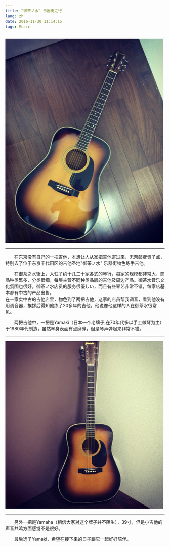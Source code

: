 ```yaml
---
title: “御茶ノ水” 乐器街之行
lang: zh
date: 2016-11-30 11:14:15
tags: Music
---
```

![sumiao_2](/image/Music/Yamaki/Yamaki-1.jpg)

----------------------------------------  
&#8195;&#8195;在东京没有自己的一把吉他，本想让人从家把吉他寄过来，无奈邮费贵了点，特别去了位于东京千代田区的吉他圣地"御茶ノ水" 乐器街物色练手吉他。  

&#8195;&#8195;在御茶之水街上，入驻了约十几二十家各式的琴行，每家的规模都非常大，商品种类繁多，分类很细，每层主营不同种类品牌的吉他及周边产品。御茶水音乐文化氛围也很好，御茶ノ水店员的服务很優しい，而且有些琴艺非常不错，每家店基本都有中古的产品出售。  
在一家卖中古的吉他店里，物色到了两把吉他，这家的店员帮我调音，看到他没有用调音器，挨拶后得知他练了20多年的吉他。他说像他这样的人在御茶水很常见。  

&#8195;&#8195;两把吉他中，一把是Yamaki（日本一个老牌子,在70年代多以手工做琴为主）于1980年代制造，虽然琴身表面有点磨碎，但是琴声弹起来非常不错。  

----------------------------------------  

![sumiao_2](/image/Music/Yamaki/Yamaki-2.jpg)

----------------------------------------  
&#8195;&#8195;另外一把是Yamaha（相信大家对这个牌子并不陌生），39寸，但是小吉他的声音共鸣方面感觉不是很好。  

&#8195;&#8195;最后选了Yamaki，希望在接下来的日子跟它一起好好陪伴。  
